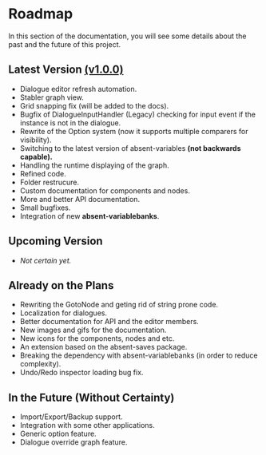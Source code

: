 # Roadmap

In this section of the documentation, you will see some details about the past and the future of this project.

## Latest Version [(v1.0.0)](https://github.com/b1lodHand/absent-dialogues/releases/latest)
* Dialogue editor refresh automation.
* Stabler graph view.
* Grid snapping fix (will be added to the docs).
* Bugfix of DialogueInputHandler (Legacy) checking for input event if the instance is not in the dialogue.
* Rewrite of the Option system (now it supports multiple comparers for visibility).
* Switching to the latest version of absent-variables **(not backwards capable).**
* Handling the runtime displaying of the graph.
* Refined code.
* Folder restrucure.
* Custom documentation for components and nodes.
* More and better API documentation.
* Small bugfixes.
* Integration of new **absent-variablebanks**.

## Upcoming Version
* *Not certain yet.*


## Already on the Plans

* Rewriting the GotoNode and geting rid of string prone code.
* Localization for dialogues.
* Better documentation for API and the editor members.
* New images and gifs for the documentation.
* New icons for the components, nodes and etc.
* An extension based on the absent-saves package.
* Breaking the dependency with absent-variablebanks (in order to reduce complexity).
* Undo/Redo inspector loading bug fix.

## In the Future (Without Certainty)
* Import/Export/Backup support.
* Integration with some other applications.
* Generic option feature.
* Dialogue override graph feature.